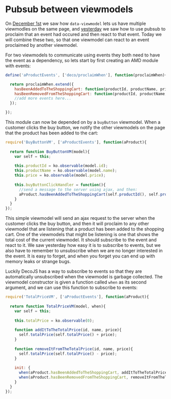 <meta name="title" content="Pubsub between viewmodels - DecoJS">

<div class="page-header">
  <h1>Pubsub between viewmodels</h1>
</div>

On [December 1st](#01) we saw how `data-viewmodel` lets us have multiple viewmodles on the same page, and [yesterday](#03) we saw how to use pubsub to proclaim that an event had occured and then react to that event. Today we will combine these two, so that one viewmodel can react to an event proclaimed by another viewmodel. 

For two viewmodels to communicate using events they both need to have the event as a dependency, so lets start by first creating an AMD module with events:

```js
define('aProductEvents', ['deco/proclaimWhen'], function(proclaimWhen){

  return proclaimWhen.extend({
    hasBeenAddedToTheShoppingCart: function(productId, productName, price){},
    hasBeenRemovedFromTheShoppingCart: function(productId, productName, price){},
    //add more events here...
  });

});
```

This module can now be depended on by a `buyButton` viewmodel. When a customer clicks the buy button, we notify the other viewmodels on the page that the product has been added to the cart:

```js
require('BuyButtonVM', ['aProductEvents'], function(aProduct){
  
  return function BuyButtonVM(model){
    var self = this;
  
    this.productId = ko.observable(model.id);
    this.productName = ko.observable(model.name);
    this.price = ko.observable(model.price);
  
    this.buyButtonClickHandler = function(){
      //send a message to the server using ajax, and then:
      aProduct.hasBeenAddedToTheShoppingCart(self.productId(), self.productName(), self.price());
    }
  }
});
```

This simple viewmodel will send an ajax request to the server when the customer clicks the buy button, and then it will proclaim to any other viewmodel that are listening that a product has been added to the shopping cart. One of the viewmodels that might be listening is one that shows the total cost of the current viewmodel. It should subscribe to the event and react to it. We saw yesterday how easy it is to subscribe to events, but we also have to remember to unsubscribe when we are no longer interested in the event. It is easy to forget, and when you forget you can end up with memory leaks or strange bugs.

Luckily DecoJS has a way to subscribe to events so that they are automatically unsubscribed when the viewmodel is garbage collected. The viewmodel constructor is given a function called `when` as its second argument, and we can use this function to subscribe to events:

```js
require('TotalPriceVM', ['aProductEvents'], function(aProduct){
  
  return function TotalPriceVM(model, when){
    var self = this;
  
    this.totalPrice = ko.observable(0);
  
    function addItToTheTotalPrice(id, name, price){
      self.totalPrice(self.totalPrice() + price);
    }
    
    function removeItFromTheTotalPrice(id, name, price){
      self.totalPrice(self.totalPrice() - price);
    }
    
    init: {
      when(aProduct.hasBeenAddedToTheShoppingCart, addItToTheTotalPrice);
      when(aProduct.hasBeenRemovedFromTheShoppingCart, removeItFromTheTotalPrice);
    }
  }
});
```

